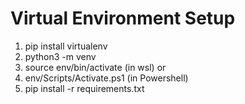 # Virtual Environment Setup

1. pip install virtualenv
2. python3 -m venv <virtual-environment-name>
3. source env/bin/activate (in wsl) or
3. env/Scripts/Activate.ps1 (in Powershell)
4. pip install -r requirements.txt

